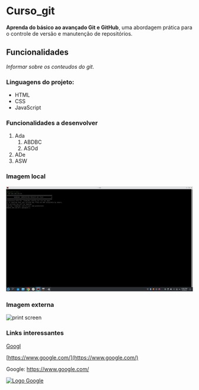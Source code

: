 # Curso_git
**Aprenda do básico ao avançado Git e GitHub**, uma abordagem prática para o controle de versão e manutenção de repositórios.

## Funcionalidades

*Informar sobre os conteudos do git*.

### Linguagens do projeto:

* HTML
* CSS
* JavaScript

### Funcionalidades a desenvolver

1. Ada
   1. ABDBC
   2. ASOd
2. ADe
3. ASW

### Imagem local

![print screen](img/s.jpg)

### Imagem externa

![print screen](url)

### Links interessantes

[Googl](https://www.google.com/)

[https://www.google.com/](https://www.google.com/)

Google: https://www.google.com/

[![Logo Google](https://www.google.com/images/branding/googlelogo/1x/googlelogo_color_272x92dp.png)](https://www.google.com/)
